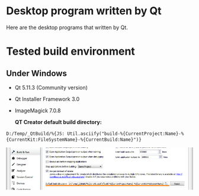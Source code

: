 # Desktop program written by Qt

Here are the desktop programs that written by Qt.

# Tested build environment

## Under Windows
- Qt 5.11.3 (Community version)
- Qt Installer Framework 3.0
- ImageMagick 7.0.8

  <b>QT Creator default build directory:</b>

```
D:/Temp/_QtBuild/%{JS: Util.asciify("build-%{CurrentProject:Name}-%{CurrentKit:FileSystemName}-%{CurrentBuild:Name}")}
```

<img src="DefaultBuildDirectory.png" />